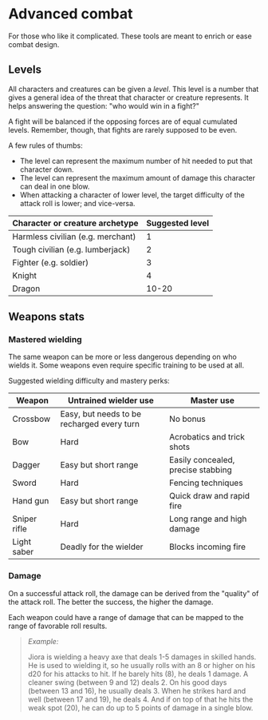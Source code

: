 # Advanced combat

For those who like it complicated. These tools are meant to enrich or ease combat design.

## Levels

All characters and creatures can be given a *level*.
This level is a number that gives a general idea of the threat that character or creature represents.
It helps answering the question: "who would win in a fight?"

A fight will be balanced if the opposing forces are of equal cumulated levels.
Remember, though, that fights are rarely supposed to be even.

A few rules of thumbs:
- The level can represent the maximum number of hit needed to put that character down.
- The level can represent the maximum amount of damage this character can deal in one blow.
- When attacking a character of lower level, the target difficulty of the attack roll is lower; and vice-versa.

| Character or creature archetype   | Suggested level |
| --------------------------------- | --------------- |
| Harmless civilian (e.g. merchant) | 1               |
| Tough civilian (e.g. lumberjack)  | 2               |
| Fighter (e.g. soldier)            | 3               |
| Knight                            | 4               |
| Dragon                            | 10-20           |

## Weapons stats

### Mastered wielding

The same weapon can be more or less dangerous depending on who wields it.
Some weapons even require specific training to be used at all.

Suggested wielding difficulty and mastery perks:

| Weapon       | Untrained wielder use                      | Master use                         |
| ------------ | ------------------------------------------ | ---------------------------------- |
| Crossbow     | Easy, but needs to be recharged every turn | No bonus                           |
| Bow          | Hard                                       | Acrobatics and trick shots         |
| Dagger       | Easy but short range                       | Easily concealed, precise stabbing |
| Sword        | Hard                                       | Fencing techniques                 |
| Hand gun     | Easy but short range                       | Quick draw and rapid fire          |
| Sniper rifle | Hard                                       | Long range and high damage         |
| Light saber  | Deadly for the wielder                     | Blocks incoming fire               |

### Damage

On a successful attack roll, the damage can be derived from the "quality" of the attack roll.
The better the success, the higher the damage.

Each weapon could have a range of damage that can be mapped to the range of favorable roll results.

> _Example:_
> 
> Jiora is wielding a heavy axe that deals 1-5 damages in skilled hands.
> He is used to wielding it, so he usually rolls with an 8 or higher on his d20 for his attacks to hit.
> If he barely hits (8), he deals 1 damage.
> A cleaner swing (between 9 and 12) deals 2.
> On his good days (between 13 and 16), he usually deals 3.
> When he strikes hard and well (between 17 and 19), he deals 4.
> And if on top of that he hits the weak spot (20), he can do up to 5 points of damage in a single blow.
